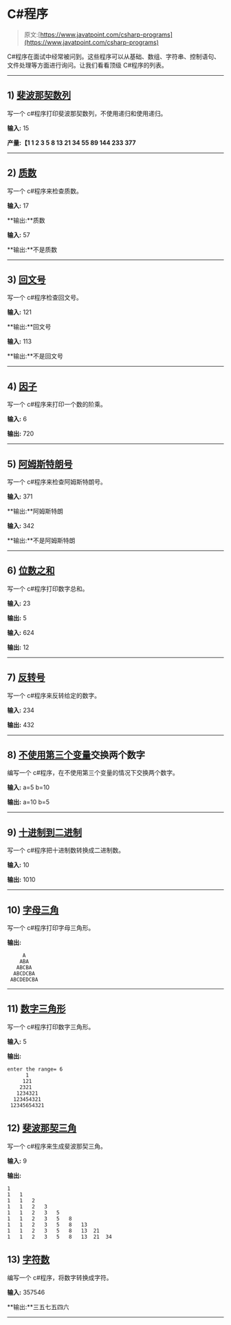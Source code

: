 # C#程序

> 原文:[https://www.javatpoint.com/csharp-programs](https://www.javatpoint.com/csharp-programs)

C#程序在面试中经常被问到。这些程序可以从基础、数组、字符串、控制语句、文件处理等方面进行询问。让我们看看顶级 C#程序的列表。

* * *

## 1) [斐波那契数列](fibonacci-series-in-csharp)

写一个 c#程序打印斐波那契数列，不使用递归和使用递归。

**输入:** 15

**产量:【1 1 2 3 5 8 13 21 34 55 89 144 233 377**

* * *

## 2) [质数](prime-number-program-in-csharp)

写一个 c#程序来检查质数。

**输入:** 17

**输出:**质数

**输入:** 57

**输出:**不是质数

* * *

## 3) [回文号](palindrome-program-in-csharp)

写一个 c#程序检查回文号。

**输入:** 121

**输出:**回文号

**输入:** 113

**输出:**不是回文号

* * *

## 4) [因子](factorial-program-in-csharp)

写一个 c#程序来打印一个数的阶乘。

**输入:** 6

**输出:** 720

* * *

## 5) [阿姆斯特朗号](armstrong-number-in-csharp)

写一个 c#程序来检查阿姆斯特朗号。

**输入:** 371

**输出:**阿姆斯特朗

**输入:** 342

**输出:**不是阿姆斯特朗

* * *

## 6) [位数之和](sum-of-digits-program-in-csharp)

写一个 c#程序打印数字总和。

**输入:** 23

**输出:** 5

**输入:** 624

**输出:** 12

* * *

## 7) [反转号](csharp-program-to-reverse-number)

写一个 c#程序来反转给定的数字。

**输入:** 234

**输出:** 432

* * *

## 8) [不使用第三个变量](csharp-program-to-swap-two-numbers-without-third-variable)交换两个数字

编写一个 c#程序，在不使用第三个变量的情况下交换两个数字。

**输入:** a=5 b=10

**输出:** a=10 b=5

* * *

## 9) [十进制到二进制](csharp-program-to-convert-decimal-to-binary)

写一个 c#程序把十进制数转换成二进制数。

**输入:** 10

**输出:** 1010

* * *

## 10) [字母三角](csharp-program-to-print-alphabet-triangle)

写一个 c#程序打印字母三角形。

**输出:**

```
     A
    ABA
   ABCBA
  ABCDCBA
 ABCDEDCBA

```

* * *

## 11) [数字三角形](csharp-program-to-print-number-triangle)

写一个 c#程序打印数字三角形。

**输入:** 5

**输出:**

```
enter the range= 6
      1
     121
    2321
   1234321 
  123454321
 12345654321  

```

## 12) [斐波那契三角](csharp-program-to-generate-fibonacci-triangle)

写一个 c#程序来生成斐波那契三角。

**输入:** 9

**输出:**

```
1	
1	1	
1	1	2	
1	1	2	3	
1	1	2	3	5	
1	1	2	3	5	8	
1	1	2	3	5	8	13	
1	1	2	3	5	8	13	21	
1	1	2	3	5	8	13	21	34

```

## 13) [字符数](csharp-program-to-convert-number-in-characters)

编写一个 c#程序，将数字转换成字符。

**输入:** 357546

**输出:**三五七五四六

* * *